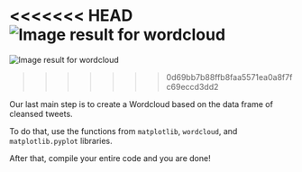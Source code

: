 <!--title={Displaying Word Cloud}-->

<<<<<<< HEAD
![Image result for wordcloud](https://camo.githubusercontent.com/c28f4dbc7e97a840d0b9154d4546adf0460f0768/68747470733a2f2f63646e2e706978616261792e636f6d2f70686f746f2f323031352f30332f31382f32302f32362f776f72642d636c6f75642d3637393933395f3936305f3732302e706e67)
=======

![Image result for wordcloud](https://cdn.pixabay.com/photo/2015/03/18/20/26/word-cloud-679939_960_720.png)
>>>>>>> 0d69bb7b88ffb8faa5571ea0a8f7fc69eccd3dd2

Our last main step is to create a Wordcloud based on the data frame of cleansed tweets.

To do that, use the functions from `matplotlib`, `wordcloud`, and `matplotlib.pyplot` libraries. 

After that, compile your entire code and you are done!

